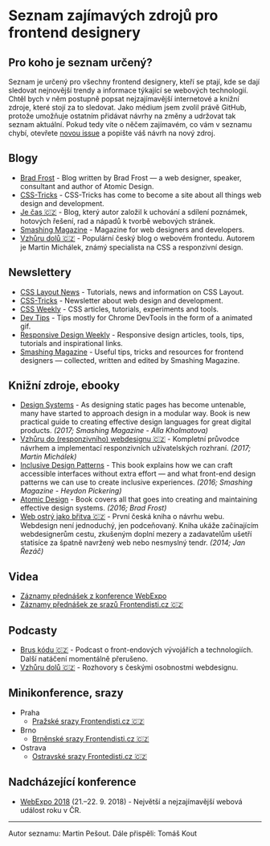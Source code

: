 # Seznam zajímavých zdrojů pro frontend designery

## Pro koho je seznam určený? 

Seznam je určený pro všechny frontend designery, kteří se ptají, kde se dají sledovat nejnovější trendy a informace týkající se webových technologií. Chtěl bych v něm postupně popsat nejzajímavější internetové a knižní zdroje, které stojí za to sledovat. Jako médium jsem zvolil právě GitHub, protože umožňuje ostatním přidávat návrhy na změny a udržovat tak seznam aktuální. Pokud tedy víte o něčem zajímavém, co vám v seznamu chybí, otevřete [novou issue](https://github.com/martinpesout/frontend-resources/issues/new) a popište váš návrh na nový zdroj.

## Blogy

- [Brad Frost](http://bradfrost.com/blog/) - Blog written by Brad Frost — a web designer, speaker, consultant and author of Atomic Design. 
- [CSS-Tricks](https://css-tricks.com/) - CSS-Tricks has come to become a site about all things web design and development.
- [Je čas 🇨🇿](http://jecas.cz/) - Blog, který autor založil k uchování a sdílení poznámek, hotových řešení, rad a nápadů k tvorbě webových stránek.
- [Smashing Magazine](https://www.smashingmagazine.com/) - Magazine for web designers and developers.
- [Vzhůru dolů 🇨🇿](https://www.vzhurudolu.cz/) - Populární český blog o webovém frontedu. Autorem je Martin Michálek, známý  specialista na CSS a responzivní design.

## Newslettery

- [CSS Layout News](http://csslayout.news/) - Tutorials, news and information on CSS Layout.
- [CSS-Tricks](https://css-tricks.com/subscription-options/) - Newsletter about web design and development.
- [CSS Weekly](http://css-weekly.com/) - CSS articles, tutorials, experiments and tools.
- [Dev Tips](https://umaar.com/dev-tips/) - Tips mostly for Chrome DevTools in the form of a animated gif.
- [Responsive Design Weekly](http://responsivedesignweekly.com/) - Responsive design articles, tools, tips, tutorials and inspirational links.
- [Smashing Magazine](https://www.smashingmagazine.com/the-smashing-newsletter/) - Useful tips, tricks and resources for frontend designers — collected, written and edited by Smashing Magazine.

## Knižní zdroje, ebooky

- [Design Systems](https://shop.smashingmagazine.com/products/design-systems-by-alla-kholmatova) - As designing static pages has become untenable, many have started to approach design in a modular way. Book is new practical guide to creating effective design languages for great digital products. *(2017; Smashing Magazine - Alla Kholmatova)*
- [Vzhůru do (responzivního) webdesignu 🇨🇿](https://www.vzhurudolu.cz/ebook-responzivni) - Kompletní průvodce návrhem a implementací responzivních uživatelských rozhraní. *(2017; Martin Michálek)*
- [Inclusive Design Patterns](https://shop.smashingmagazine.com/products/inclusive-design-patterns) - This book explains how we can craft accessible interfaces without extra effort — and what front-end design patterns we can use to create inclusive experiences. *(2016; Smashing Magazine - Heydon Pickering)*
- [Atomic Design](http://atomicdesign.bradfrost.com/) - Book covers all that goes into creating and maintaining effective design systems. *(2016; Brad Frost)*
- [Web ostrý jako břitva 🇨🇿](https://www.houseofrezac.com/kniha) - První česká kniha o návrhu webu. Webdesign není jednoduchý, jen podceňovaný. Kniha ukáže začínajícím webdesignerům cestu, zkušeným doplní mezery a zadavatelům ušetří statisíce za špatně navržený web nebo nesmyslný tendr. *(2014; Jan Řezáč)*

## Videa

- [Záznamy přednášek z konference WebExpo](https://www.webexpo.cz/videa/)
- [Záznamy přednášek ze srazů Frontendisti.cz 🇨🇿](https://www.youtube.com/user/frontendisti/)

## Podcasty

- [Brus kódu 🇨🇿](http://bruskodu.cz/) - Podcast o front-endových vývojářích a technologiích. Další natáčení momentálně přerušeno.
- [Vzhůru dolů 🇨🇿](https://www.vzhurudolu.cz/podcast) - Rozhovory s českými osobnostmi webdesignu. 

## Minikonference, srazy

- Praha
  - [Pražské srazy Frontendisti.cz 🇨🇿](https://www.meetup.com/frontendisti/)
- Brno
  - [Brněnské srazy Frontendisti.cz 🇨🇿](https://www.meetup.com/frontendisti-brno/)
- Ostrava
  - [Ostravské srazy Frontedisti.cz 🇨🇿](https://www.meetup.com/Frontendisti-cz-Ostrava/)
  
## Nadcházející konference
  
- [WebExpo 2018](https://www.webexpo.cz/) (21.–22. 9. 2018) - Největší a nejzajímavější webová událost roku v ČR. 

---

Autor seznamu: Martin Pešout. Dále přispěli: Tomáš Kout 
